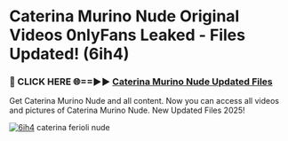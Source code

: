 # Caterina Murino Nude Original Videos 0nlyFans Leaked - Files Updated! (6ih4)

<h3>🔴 CLICK HERE 🌐==►► <a href="https://tinyurl.com/5h6xmrr3" rel="nofollow">Caterina Murino Nude Updated Files</a></h3>

Get Caterina Murino Nude and all content. Now you can access all videos and pictures of Caterina Murino Nude. New Updated Files 2025!

[![6ih4](https://i.imgur.com/KVD873Z.gif)](https://tinyurl.com/5h6xmrr3)
caterina ferioli nude